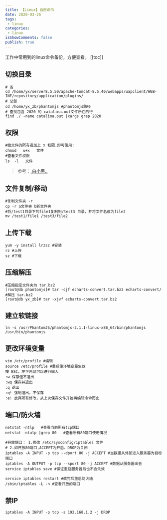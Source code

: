```yaml
---
title: 【Linux】自用命令
date: 2020-03-26
tags:
 - linux
categories:
 - linux
isShowComments: false
publish: true
---
```

工作中常用到的linux命令备份，方便查看。
[[toc]]
<!-- more -->
## 切换目录
```shell
# 省
cd /home/yx/server8.5.50/apache-tomcat-8.5.40/webapps/uapclient/WEB-INF/repository/application/plugins/
# 总部
cd /home/yx_zb/phantomjs #phantomjs路径
# 查找包含 2020 的 catalina.out文件所在的行
find ./ -name catalina.out |xargs grep 2020
```

## 权限

```shell
#给文件的所有者加上 x 权限,即可使用:
chmod   u+x   文件
#查看文件权限
ls  -l   文件
```

> 参考：[ 白小黑..](https://blog.csdn.net/weixin_42711549/article/details/81156370)

## 文件复制/移动

```shell
#复制文件夹 -r
cp -r a文件夹 b新文件夹
#将/test1目录下的file1复制到/test3 目录，并将文件名改为file2
mv /test1/file1 /test3/file2
```

## 上传下载

```shell
yum -y install lrzsz #安装
rz #上传
sz #下载
```

## 压缩解压

```shell
#压缩指定文件夹为 tar.bz2
[root@db phantomjs]# tar -cjf echarts-convert.tar.bz2 echarts-convert/
#解压 tar.bz2
[root@db yx_zb]# tar -xjvf echarts-convert.tar.bz2
```

## 建立软链接

```shell
ln -s /usr/PhantomJS/phantomjs-2.1.1-linux-x86_64/bin/phantomjs /usr/bin/phantomjs
```

## 更改环境变量

```shell
vim /etc/profile #编辑
source /etc/profile #重启使环境变量生效
按 ESC，左下角就可以进行输入
:w 保存但不退出
:wq 保存并退出
:q 退出
:q! 强制退出，不保存
:e! 放弃所有修改，从上次保存文件开始再编辑命令历史
```

## 端口/防火墙

```shell
netstat -ntlp   #查看当前所有tcp端口
netstat -ntulp |grep 80   #查看所有80端口使用情况

#开放端口： 1.修改 /etc/sysconfig/iptables 文件
# 2.如开放80端口,ACCEPT为开启、DROP为关闭
iptables -A INPUT -p tcp --dport 80 -j ACCEPT #当数据从外部进入服务器为目标端口
iptables -A OUTPUT -p tcp --sport 80 -j ACCEPT #数据从服务器出去
service iptables save #保证重启服务器后也不会失效

service iptables restart #改完后重启防火墙
/sbin/iptables -L -n #查看开放的端口
```

## 禁IP

```shell
iptables -A INPUT -p tcp -s 192.168.1.2 -j DROP
```

